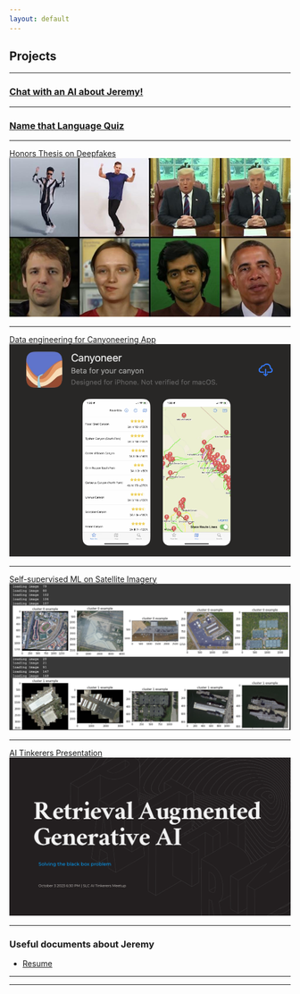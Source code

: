 ```yaml
---
layout: default
---
```


## Projects

---

### [Chat with an AI about Jeremy!](/chatbot)

---

### [Name that Language Quiz](/code_language_quiz)

---

[Honors Thesis on Deepfakes](https://scholarsarchive.byu.edu/studentpub_uht/346/)
<img src="images/deepfakes.jpeg?raw=true">

---

[Data engineering for Canyoneering App](https://github.com/bricepollock/canyoneer)
<img src="images/canyoneer.png?raw=true">

---

[Self-supervised ML on Satellite Imagery](/pdf/SimCLR%20application%20to%20Satellite%20Imagery.pdf)
<img src="images/ssl_ml_satellite.png">

---

[AI Tinkerers Presentation](/pdf/Retrieval%20Augmented%20Generative%20AI.pdf)
<img src="images/rag_presentation.png?raw=true"/>

---

### Useful documents about Jeremy

- [Resume](/pdf/Jeremy%20Mumford%20Resume%202023%20Oct%20copy.pdf)

---

---
